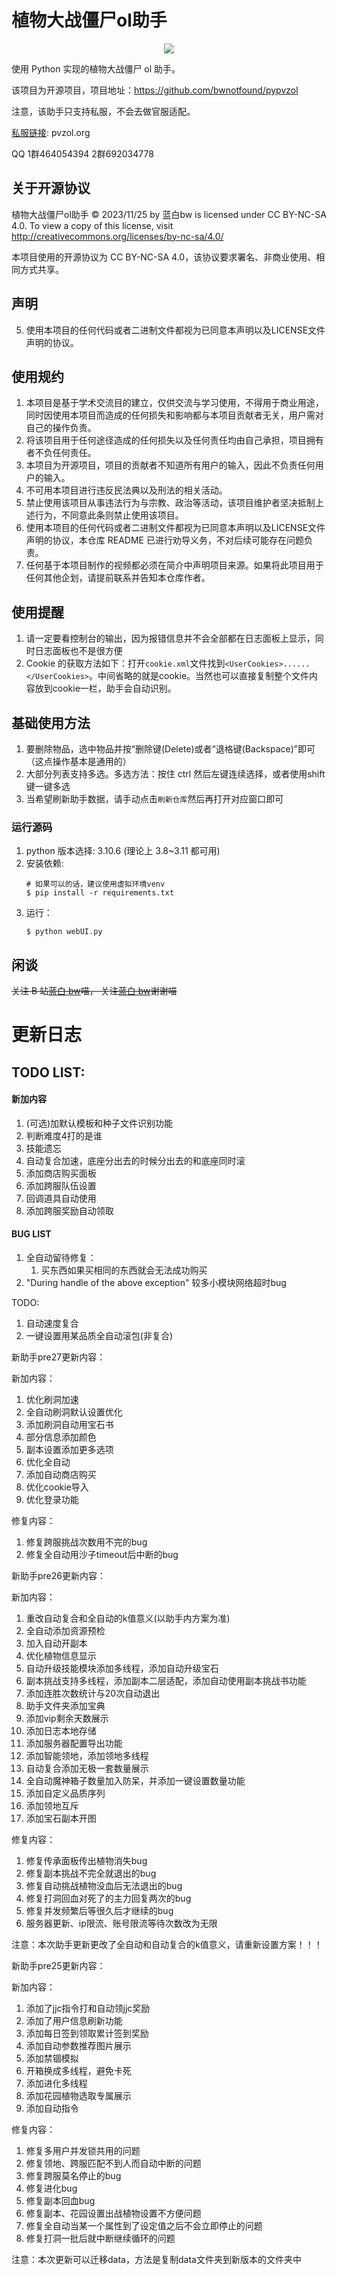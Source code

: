 # 植物大战僵尸ol助手

<p align="center"><img src="docs/icon.png" /></p>

使用 Python 实现的植物大战僵尸 ol 助手。

该项目为开源项目，项目地址：https://github.com/bwnotfound/pypvzol

注意，该助手只支持私服，不会去做官服适配。

[私服链接](http://pvzol.org): pvzol.org

QQ 1群464054394 2群692034778

## 关于开源协议

植物大战僵尸ol助手 © 2023/11/25 by 蓝白bw is licensed under CC BY-NC-SA 4.0. To view a copy of this license, visit http://creativecommons.org/licenses/by-nc-sa/4.0/

本项目使用的开源协议为 CC BY-NC-SA 4.0，该协议要求署名、非商业使用、相同方式共享。

## 声明

5.  使用本项目的任何代码或者二进制文件都视为已同意本声明以及LICENSE文件声明的协议。

## 使用规约

1.  本项目是基于学术交流目的建立，仅供交流与学习使用，不得用于商业用途，同时因使用本项目而造成的任何损失和影响都与本项目贡献者无关，用户需对自己的操作负责。
2.  将该项目用于任何途径造成的任何损失以及任何责任均由自己承担，项目拥有者不负任何责任。
3.  本项目为开源项目，项目的贡献者不知道所有用户的输入，因此不负责任何用户的输入。
4.  不可用本项目进行违反民法典以及刑法的相关活动。
5.  禁止使用该项目从事违法行为与宗教、政治等活动，该项目维护者坚决抵制上述行为，不同意此条则禁止使用该项目。
6.  使用本项目的任何代码或者二进制文件都视为已同意本声明以及LICENSE文件声明的协议，本仓库 README 已进行劝导义务，不对后续可能存在问题负责。
7.  任何基于本项目制作的视频都必须在简介中声明项目来源。如果将此项目用于任何其他企划，请提前联系并告知本仓库作者。

## 使用提醒

1.  请一定要看控制台的输出，因为报错信息并不会全部都在日志面板上显示，同时日志面板也不是很方便
2.  Cookie 的获取方法如下：打开`cookie.xml`文件找到`<UserCookies>......</UserCookies>`。中间省略的就是cookie。当然也可以直接复制整个文件内容放到cookie一栏，助手会自动识别。

## 基础使用方法

1.  要删除物品，选中物品并按“删除键(Delete)或者“退格键(Backspace)”即可（这点操作基本是通用的）
2.  大部分列表支持多选。多选方法：按住 ctrl 然后左键连续选择，或者使用shift键一键多选
3.  当希望刷新助手数据，请手动点击`刷新仓库`然后再打开对应窗口即可

### 运行源码

1.  python 版本选择: 3.10.6 (理论上 3.8~3.11 都可用)
2.  安装依赖:
    ```shell
    # 如果可以的话，建议使用虚拟环境venv
    $ pip install -r requirements.txt
    ```
3.  运行：
    ```shell
    $ python webUI.py
    ```

## 闲谈

~~关注 B 站[蓝白 bw](https://space.bilibili.com/107433411)喵， 关注[蓝白 bw](https://space.bilibili.com/107433411)谢谢喵~~

# 更新日志

## TODO LIST:

#### 新加内容

1.  (可选)加默认模板和种子文件识别功能
2.  判断难度4打的是谁
3.  技能遗忘
4.  自动复合加速，底座分出去的时候分出去的和底座同时滚
5.  添加商店购买面板                            
6.  添加跨服队伍设置
7.  回调道具自动使用
8.  添加跨服奖励自动领取


#### BUG LIST

1. 全自动留待修复：
   1. 买东西如果买相同的东西就会无法成功购买
2. "During handle of the above exception" 较多小模块网络超时bug


TODO:
1.  自动速度复合
2.  一键设置用某品质全自动滚包(非复合)

新助手pre27更新内容：

新加内容：
1.  优化刷洞加速
2.  全自动刷洞默认设置优化
3.  添加刷洞自动用宝石书
4.  部分信息添加颜色
5.  副本设置添加更多选项
6.  优化全自动
7.  添加自动商店购买
8.  优化cookie导入
9.  优化登录功能

修复内容：
1.  修复跨服挑战次数用不完的bug
2.  修复全自动用沙子timeout后中断的bug

新助手pre26更新内容：

新加内容：
1.  重改自动复合和全自动的k值意义(以助手内方案为准)
2.  全自动添加资源预检
3.  加入自动开副本
4.  优化植物信息显示
5.  自动升级技能模块添加多线程，添加自动升级宝石
6.  副本挑战支持多线程，添加副本二层适配，添加自动使用副本挑战书功能
7.  添加连胜次数统计与20次自动退出
8.  助手文件夹添加宝典
9.  添加vip剩余天数展示
10. 添加日志本地存储
11. 添加服务器配置导出功能
12. 添加智能领地，添加领地多线程
13. 自动复合添加无极一套数量展示
14. 全自动魔神箱子数量加入防呆，并添加一键设置数量功能
15. 添加自定义品质序列
16. 添加领地互斥
17. 添加宝石副本开图

修复内容：
1.  修复传承面板传出植物消失bug
2.  修复副本挑战不完全就退出的bug
3.  修复自动挑战植物没血后无法退出的bug
4.  修复打洞回血对死了的主力回复两次的bug
5.  修复并发频繁后等很久后才继续的bug
6.  服务器更新、ip限流、账号限流等待次数改为无限

注意：本次助手更新更改了全自动和自动复合的k值意义，请重新设置方案！！！


新助手pre25更新内容：

新加内容：
1.  添加了jjc指令打和自动领jjc奖励
2.  添加了用户信息刷新功能
3.  添加每日签到领取累计签到奖励
4.  添加自动参数推荐图片展示
5.  添加禁锢模拟
6.  开箱换成多线程，避免卡死
7.  添加进化多线程
8.  添加花园植物选取专属展示
9.  添加自动指令

修复内容：
1.  修复多用户并发锁共用的问题
2.  修复领地、跨服匹配不到人而自动中断的问题
3.  修复跨服莫名停止的bug
4.  修复进化bug
5.  修复副本回血bug
6.  修复副本、花园设置出战植物设置不方便问题
7.  修复全自动当某一个属性到了设定值之后不会立即停止的问题
8.  修复打洞一批后就中断继续循环的问题

注意：本次更新可以迁移data，方法是复制data文件夹到新版本的文件夹中